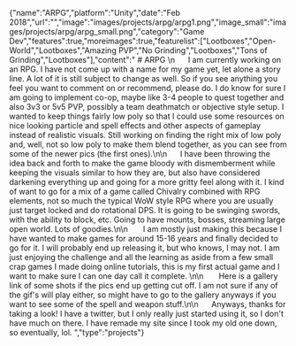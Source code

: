 {"name":"ARPG","platform":"Unity","date":"Feb 2018","url":"","image":"images/projects/arpg/arpg1.png","image_small":"images/projects/arpg/arpg_small.png","category":"Game Dev","features":true,"moreimages":true,"featurelist":["Lootboxes","Open-World","Lootboxes","Amazing PVP","No Grinding","Lootboxes","Tons of Grinding","Lootboxes"],"content":" # ARPG  \n&nbsp;&nbsp;&nbsp;&nbsp;&nbsp;&nbsp;I am currently working on an RPG. I have not come up with a name for my game yet, let alone a story line. A lot of it is still subject to change as well. So if you see anything you feel you want to comment on or recommend, please do. I do know for sure I am going to implement co-op, maybe like 3-4 people to quest together and also 3v3 or 5v5 PVP, possibly a team deathmatch or objective style setup. I wanted to keep things fairly low poly so that I could use some resources on nice looking particle and spell effects and other aspects of gameplay instead of realistic visuals. Still working on finding the right mix of low poly and, well, not so low poly to make them blend together, as you can see from some of the newer pics (the first ones).\n\n&nbsp;&nbsp;&nbsp;&nbsp;&nbsp;&nbsp;I have been throwing the idea back and forth to make the game bloody with dismemberment while keeping the visuals similar to how they are, but also have considered darkening everything up and going for a more gritty feel along with it. I kind of want to go for a mix of a game called Chivalry combined with RPG elements, not so much the typical WoW style RPG where you are usually just target locked and do rotational DPS. It is going to be swinging swords, with the ability to block, etc. Going to have mounts, bosses, streaming large open world. Lots of goodies.\n\n&nbsp;&nbsp;&nbsp;&nbsp;&nbsp;&nbsp; I am mostly just making this because I have wanted to make games for around 15-16 years and finally decided to go for it. I will probably end up releasing it, but who knows, I may not. I am just enjoying the challenge and all the learning as aside from a few small crap games I made doing online tutorials, this is my first actual game and I want to make sure I can one day call it complete. \n\n&nbsp;&nbsp;&nbsp;&nbsp;&nbsp;&nbsp; Here is a gallery link of some shots if the pics end up getting cut off. I am not sure if any of the gif's will play either, so might have to go to the gallery anyways if you want to see some of the spell and weapon stuff.\n\n&nbsp;&nbsp;&nbsp;&nbsp;&nbsp;&nbsp;Anyways, thanks for taking a look! I have a twitter, but I only really just started using it, so I don't have much on there. I have remade my site since I took my old one down, so eventually, lol. ","type":"projects"}
